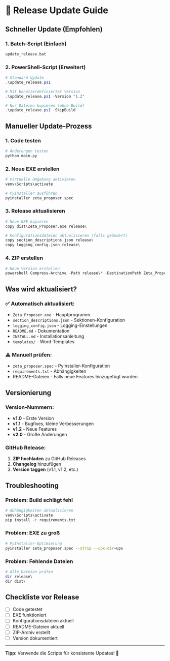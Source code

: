 # 🔄 Release Update Guide

## Schneller Update (Empfohlen)

### 1. Batch-Script (Einfach)

```bash
update_release.bat
```

### 2. PowerShell-Script (Erweitert)

```powershell
# Standard Update
.\update_release.ps1

# Mit benutzerdefinierter Version
.\update_release.ps1 -Version "1.2"

# Nur Dateien kopieren (ohne Build)
.\update_release.ps1 -SkipBuild
```

## Manueller Update-Prozess

### 1. Code testen

```bash
# Änderungen testen
python main.py
```

### 2. Neue EXE erstellen

```bash
# Virtuelle Umgebung aktivieren
venv\Scripts\activate

# PyInstaller ausführen
pyinstaller zeta_proposer.spec
```

### 3. Release aktualisieren

```bash
# Neue EXE kopieren
copy dist\Zeta_Proposer.exe release\

# Konfigurationsdateien aktualisieren (falls geändert)
copy section_descriptions.json release\
copy logging_config.json release\
```

### 4. ZIP erstellen

```powershell
# Neue Version erstellen
powershell Compress-Archive -Path release\* -DestinationPath Zeta_Proposer_v1.1.zip -Force
```

## Was wird aktualisiert?

### ✅ **Automatisch aktualisiert:**

- `Zeta_Proposer.exe` - Hauptprogramm
- `section_descriptions.json` - Sektionen-Konfiguration
- `logging_config.json` - Logging-Einstellungen
- `README.md` - Dokumentation
- `INSTALL.md` - Installationsanleitung
- `templates/` - Word-Templates

### ⚠️ **Manuell prüfen:**

- `zeta_proposer.spec` - PyInstaller-Konfiguration
- `requirements.txt` - Abhängigkeiten
- README-Dateien - Falls neue Features hinzugefügt wurden

## Versionierung

### Version-Nummern:

- **v1.0** - Erste Version
- **v1.1** - Bugfixes, kleine Verbesserungen
- **v1.2** - Neue Features
- **v2.0** - Große Änderungen

### GitHub Release:

1. **ZIP hochladen** zu GitHub Releases
2. **Changelog** hinzufügen
3. **Version taggen** (v1.1, v1.2, etc.)

## Troubleshooting

### Problem: Build schlägt fehl

```bash
# Abhängigkeiten aktualisieren
venv\Scripts\activate
pip install -r requirements.txt
```

### Problem: EXE zu groß

```bash
# PyInstaller-Optimierung
pyinstaller zeta_proposer.spec --strip --upx-dir=upx
```

### Problem: Fehlende Dateien

```bash
# Alle Dateien prüfen
dir release\
dir dist\
```

## Checkliste vor Release

- [ ] Code getestet
- [ ] EXE funktioniert
- [ ] Konfigurationsdateien aktuell
- [ ] README-Dateien aktuell
- [ ] ZIP-Archiv erstellt
- [ ] Version dokumentiert

---

**Tipp**: Verwende die Scripts für konsistente Updates! 🚀
